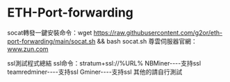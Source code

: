 # ETH-Port-forwarding

socat轉發一鍵安裝命令：wget https://raw.githubusercontent.com/g2or/eth-port-forwarding/main/socat.sh && bash socat.sh
尊雲伺服器官網：www.zun.com


ssl測試程式總結
ssl命令：stratum+ssl://%URL%
NBMiner----支持ssl
teamredminer----支持ssl
Gminer----支持ssl
其他的請自行測試
